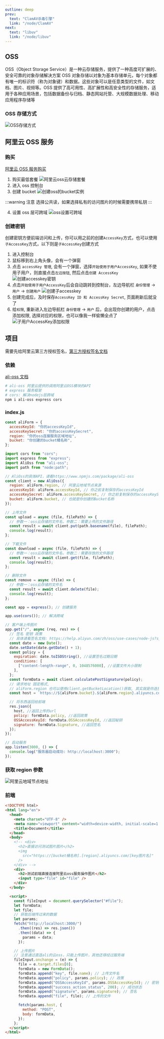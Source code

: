 ```yaml
---
outline: deep
prev:
  text: "ClamAV杀毒引擎"
  link: "/node/ClamAV"
next:
  text: "libuv"
  link: "/node/libuv"
---
```


## OSS

OSS（Object Storage Service）是一种云存储服务，提供了一种高度可扩展的、安全可靠的对象存储解决方案
OSS 对象存储以对象为基本存储单元，每个对象都有唯一的标识符（称为对象键）和数据。这些对象可以是任意类型的文件，如文档、图片、视频等。OSS 提供了高可用性、高扩展性和高安全性的存储服务，适用于各种应用场景，包括数据备份与归档、静态网站托管、大规模数据处理、移动应用程序存储等

### OSS 存储方式

![OSS存储方式](/oss存储方式.jpg)

## 阿里云 OSS 服务

### 购买

[阿里云 OSS 服务购买](https://www.aliyun.com/product/oss)

1. 购买最低套餐
   ![阿里云oss云存储套餐](/阿里云oss云存储套餐.jpg)
2. 进入 oss 控制台
3. 创建 bucket
   ![创建oss的bucket实例](/创建OSS的bucket实例.jpg)

:::warning 注意
选择公共读，如果选择私有的访问图片的时候需要携带私钥
:::

4. 设置 oss 层可跨域
   ![oss设置可跨域](/oss设置可跨域.jpg)

### 创建密钥

创建密钥方便前端访问和上传，你可以用之前的创建`AccessKey`方式，也可以使用`子AccessKey`方式，以下则是`子AccessKey`创建方式

1. 进入控制台
2. 鼠标移到右上角头像，会有一个弹窗
3. 点击 `accessKey 管理`, 会有一个弹窗，选择`开始使用子用户AccessKey`, 如果不使用子用户，则直接点击`左边按钮`, 然后点击`创建 AccessKey`
   ![创建accesskey密钥](/创建accesskey密钥.jpg)
4. 点击`开始使用子用户AccessKey`后会自动跳转到控制台，左边导航栏 `身份管理` -> `用户` -> `创建用户`
   ![创建子accesskey](/创建子accesskey.jpg)
5. 创建完成后，及时保存`AccessKey ID 和 AccessKey Secret`, 页面刷新后就没了
6. 给`权限`, 重新进入左边导航栏 `身份管理` -> `用户` 后，会出现你创建的用户，点击添加权限, 选择对应的权限，也可以像我一样偷懒全点了
   ![子用户AccessKey添加权限](/子用户AccessKey添加权限.jpg)

## 项目

需要先给阿里云第三方授权签名，[第三方授权签名文档](https://help.aliyun.com/zh/oss/use-cases/node-js?spm=a2c4g.11186623.0.0.15db5d03oLk0cl)

### 依赖

[ali-oss 文档](https://www.npmjs.com/package/ali-oss)

```sh
# ali-oss 阿里云提供的调用阿里云OSS模块的API
# express 服务框架
# cors: 解决nodejs层跨域
npm i ali-oss express cors
```

### index.js

```js
const aliForm = {
  accessKeyId: "你的accessKeyId",
  accessKeySecret: "你的accessKeySecret",
  region: "你的oss连接服务区域地址",
  bucket: "你创建的bucket桶名称",
};

import cors from "cors";
import express from "express";
import AliOss from "ali-oss";
import path from "node:path";

// AliOss的具体API，请看https://www.npmjs.com/package/ali-oss
const client = new AliOss({
  region: aliForm.region, // 阿里云地域节点来源
  accessKeyId: aliForm.accessKeyId, // 你之前复制保存的accessKeyId
  accessKeySecret: aliForm.accessKeySecret, // 你之前复制保存的accessKeySecret
  bucket: aliForm.bucket, // 也就是你创建的Bucket名称
});

// 上传文件
const upload = async (file, filePath) => {
  // 参数一：oss云存储的文件名，参数二：需要上传的文件路径
  const result = await client.put(path.basename(file), filePath);
  console.log(result);
};

// 下载文件
const download = async (file, filePath) => {
  // 参数一：oss云存储的文件名，参数二：需要存放的文件路径
  const result = await client.get(file, filePath);
  console.log(result);
};

// 删除文件
const remove = async (file) => {
  // 参数一：oss云存储的文件名
  const result = await client.delete(file);
  console.log(result);
};

const app = express(); // 创建服务

app.use(cors()); // 解决跨域

// 客户端上传图片
app.get("/", async (req, res) => {
  // 签名 密钥 政策
  // 具体请看签名文档: https://help.aliyun.com/zh/oss/use-cases/node-js?spm=a2c4g.11186623.0.0.15db5d03oLk0cl
  const date = new Date();
  date.setDate(date.getDate() + 1);
  const policy = {
    expiration: date.toISOString(), //设置签名过期日期
    conditions: [
      ["content-length-range", 0, 1048576000], //设置文件大小限制
    ],
  };
  const formData = await client.calculatePostSignature(policy);
  // 请求地址 固定格式,
  // aliForm.region 也可以使用client.getBucketLocation()获取, 其实就是你连接时需要的东西
  const host = `https://${aliForm.bucket}.${aliForm.region}.aliyuncs.com`;

  // 将东西返回给前端
  res.json({
    host, //返回上传的url
    policy: formData.policy, //返回政策
    OSSAccessKeyId: formData.OSSAccessKeyId, //返回秘钥
    signature: formData.Signature, //返回签名
  });
});

// 启动服务
app.listen(3000, () => {
  console.log("服务器启动成功: http://localhost:3000");
});
```

### 获取 region 参数

![阿里云地域节点地址](/阿里云地域节点地址.jpg)

### 前端

```html
<!DOCTYPE html>
<html lang="en">
  <head>
    <meta charset="UTF-8" />
    <meta name="viewport" content="width=device-width, initial-scale=1.0" />
    <title>Document</title>
  </head>
  <body>
    <!-- <div>
      <h2>直接访问测试图片图片</h2>
      <img
        src="https://[bucket桶名称].[region].aliyuncs.com/[key图片名]"
      />
    </div> -->
    <div>
      <h2>测试前端直接连接阿里云oss服务操作图片</h2>
      <input type="file" id="file" />
    </div>
  </body>

  <script>
    const fileInput = document.querySelector("#file");
    let formData;
    let file;
    // 获取后端传过来的数据
    let params;
    fetch("http://localhost:3000/")
      .then((res) => res.json())
      .then((data) => {
        params = data;
      });

    // 上传图片
    // 注意通过直连ali的云oss，只能上传图片，其他还得经过服务端
    fileInput.onchange = (e) => {
      file = e.target.files[0];
      formData = new FormData();
      formData.append("key", file.name); // 上传文件名
      formData.append("policy", params.policy); // 政策
      formData.append("OSSAccessKeyId", params.OSSAccessKeyId); // 密钥
      formData.append("success_action_status", 200); // 成功状态
      formData.append("signature", params.signature); // 签名
      formData.append("file", file); // 上传的文件

      fetch(params.host, {
        method: "POST",
        body: formData,
      });
    };
  </script>
</html>
```
